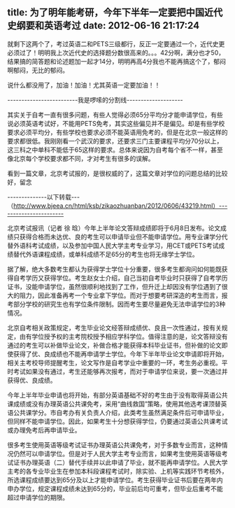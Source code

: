 title: 为了明年能考研，今年下半年一定要把中国近代史纲要和英语考过
date: 2012-06-16 21:17:24
---

就剩下这两个了，考过英语二和PETS三级都行，反正一定要通过一个，近代史更必须过了！明明我上次近代史的选择题分数很高来的。。。42分啊，满分也才50，结果搞的简答题和论述题加一起才14分，明明再高4分我也不能再搞这个了，郁闷啊郁闷，无比的郁闷。

说什么都没用了，加油！加油！尤其英语一定要加油！！

-------------------------我是啰嗦的分割线--------------------

其实关于自考一直有很多问题，有些人觉得必须65分平均分才能申请学位，有些说必须英语考试好，不能用PETS免考，其实这些偏见并不是偏见。却是有些学校要求必须平均分，有些学校也要求必须不能英语用免考的，但是在北京一般这样的要求都很低。我刚刚看一个武汉的要求，还要求三门主要课程平均分70分以上，这三科之中单科不能低于65这样的要求。总体来说因为自考每个省不一样，甚至像北京每个学校要求都不同，才对考生有很多的误解。

看到一篇文章，北京考试报的，是很权威的了，这篇文章对学位的问题总结的比较好，留念

--------------以下转载---（http://www.bjeea.cn/html/ksb/zikaozhuanban/2012/0606/43219.html）-----------------------

北京考试报讯（记者 徐 晗）今年上半年论文答辩成绩即将于6月8日发布。论文成绩只获得合格而未达优、良的考生可以申请毕业但不能申请学位。用专业课学分代替外语科考试成绩，以及参加中国人民大学主考专业学习，用CET或PETS考试成绩替代外语课程成绩，或单科成绩不足65分的考生也将无缘学士学位。

据了解，绝大多数考生都认为获得学士学位十分重要，很多考生都询问如何能既获得自考学历又获得学位。考生赵女士介绍，自己当初自考毕业时只获得了自考学历证书，没能申请学位，虽然很顺利地找到了工作，但升迁上却因没有学位遇到了很大的阻力，因此准备再考一个专业拿下学位。而对于想要考研深造的考生而言，报考部分学校的研究生也有学位条件限制。因而考生要尽量避免无法申请学位的3种情况。

北京自考相关政策规定，考生毕业论文经答辩成绩优、良且一次性通过，按有关规定，由有学位授予权的主考院校授予相应学科学位。值得注意的是，论文答辩没有通过的考生可以补做毕业论文，补做合格才能获得本科毕业证书，但补做的论文即使获得了优、良成绩也不能再申请学士学位。今年下半年毕业论文申请即将开始，相关主考校导师提醒考生，论文写作是自考学业中重要的一环，考生务必重视。平时考试如果没有通过，考生还能够再次报考，而对于申请学位来说，要一次通过并获得优、良成绩。

今年上半年毕业申请也将开始，有部分英语基础不好的考生由于没有取得英语公共课成绩或没有办理英语公共课免考，采用“曲线救国”策略，使用其他选考课顶替英语公共课学分。市自考办有关负责人介绍，此类考生虽然满足条件后可申请毕业，但同样不能申请学位。因此，如果考生十分想获得学位，仍要通过英语公共课考试或办理免考后再申请毕业。

很多考生使用英语等级考试证书办理英语公共课免考，对于多数专业而言，这种情况仍然可以申请学位。但是对于人民大学主考专业而言，如果考生使用英语等级考试证书办理英语（二）替代手续并以此申请了毕业，就不能再申请学位。人民大学主考的各专业毕业生在参加本科段课程考试时，除实验、上机等实践环节考核外，所选课程成绩要达到65分及以上才能申请学位。考生获得毕业证书后要在两年内申办学位，规定课程成绩未达到65分的，毕业前后均可重考，但毕业后重考不能超过申请学位的期限。